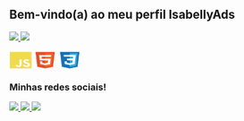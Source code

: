 ## Bem-vindo(a) ao meu perfil IsabellyAds

<div>
   <a href="https://github.com/IsabellyAds">
      <img height="180em" src="https://github-readme-stats.vercel.app/api?username=IsabellyAds&show_icons=true&theme=radical&include_all_commits=true&count_private=true"/>
   </a>
   <a href="https://github.com/IsabellyAds">
      <img height="180em" src="https://github-readme-stats.vercel.app/api/top-langs/?username=IsabellyAds&layout=compact&langs_count=6&theme=radical&cache_seconds=1000"/>
   </a>
</div>
    
<div style="display: inline-block"><br>
  <img align="center" alt="Js" height="30" width="40" src="https://raw.githubusercontent.com/devicons/devicon/master/icons/javascript/javascript-plain.svg">
  <img align="center" alt="HTML" height="30" width="40" src="https://raw.githubusercontent.com/devicons/devicon/master/icons/html5/html5-original.svg">
  <img align="center" alt="CSS" height="30" width="40" src="https://raw.githubusercontent.com/devicons/devicon/master/icons/css3/css3-original.svg">
</div>
 
<br>

### Minhas redes sociais!

<div> 
  <a href="https://instagram.com/083.isabelly" target="_blank">
    <img src="https://img.shields.io/badge/-Instagram-%23E4405F?style=for-the-badge&logo=instagram&logoColor=white">
  </a>
  <a href="mailto:j.isabellyads@gmail.com" target="_blank">
    <img src="https://img.shields.io/badge/-Gmail-%23333?style=for-the-badge&logo=gmail&logoColor=white">
  </a>
  <a href="https://www.linkedin.com/in/isabelly-santana-b23130330" target="_blank">
    <img src="https://img.shields.io/badge/-LinkedIn-%230077B5?style=for-the-badge&logo=linkedin&logoColor=white">
  </a>
</div>

